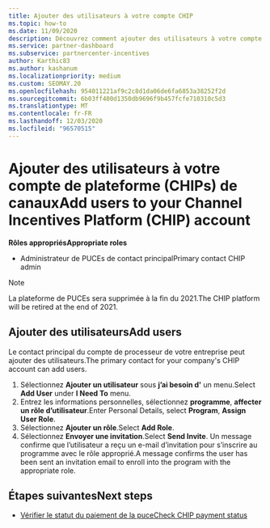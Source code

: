 ```yaml
---
title: Ajouter des utilisateurs à votre compte CHIP
ms.topic: how-to
ms.date: 11/09/2020
description: Découvrez comment ajouter des utilisateurs à votre compte de plaform (CHIPs) Channel incentives. Notez que la plateforme de PUCEs sera supprimée à la fin du 2021.
ms.service: partner-dashboard
ms.subservice: partnercenter-incentives
author: Karthic83
ms.author: kashanum
ms.localizationpriority: medium
ms.custom: SEOMAY.20
ms.openlocfilehash: 954011221af9c2c8d1da06de6fa6853a38252f2d
ms.sourcegitcommit: 6b03ff400d1350db9696f9b457fcfe710310c5d3
ms.translationtype: MT
ms.contentlocale: fr-FR
ms.lasthandoff: 12/03/2020
ms.locfileid: "96570515"
---
```

# <a name="add-users-to-your-channel-incentives-platform-chip-account"></a><span data-ttu-id="907bb-104">Ajouter des utilisateurs à votre compte de plateforme (CHIPs) de canaux</span><span class="sxs-lookup"><span data-stu-id="907bb-104">Add users to your Channel Incentives Platform (CHIP) account</span></span>

<span data-ttu-id="907bb-105">**Rôles appropriés**</span><span class="sxs-lookup"><span data-stu-id="907bb-105">**Appropriate roles**</span></span>

- <span data-ttu-id="907bb-106">Administrateur de PUCEs de contact principal</span><span class="sxs-lookup"><span data-stu-id="907bb-106">Primary contact CHIP admin</span></span>
 
>[!NOTE]
><span data-ttu-id="907bb-107">La plateforme de PUCEs sera supprimée à la fin du 2021.</span><span class="sxs-lookup"><span data-stu-id="907bb-107">The CHIP platform will be retired at the end of 2021.</span></span>

## <a name="add-users"></a><span data-ttu-id="907bb-108">Ajouter des utilisateurs</span><span class="sxs-lookup"><span data-stu-id="907bb-108">Add users</span></span>

<span data-ttu-id="907bb-109">Le contact principal du compte de processeur de votre entreprise peut ajouter des utilisateurs.</span><span class="sxs-lookup"><span data-stu-id="907bb-109">The primary contact for your company's CHIP account can add users.</span></span>

1. <span data-ttu-id="907bb-110">Sélectionnez **Ajouter un utilisateur** sous **j’ai besoin d'** un menu.</span><span class="sxs-lookup"><span data-stu-id="907bb-110">Select **Add User** under **I Need To** menu.</span></span>
2. <span data-ttu-id="907bb-111">Entrez les informations personnelles, sélectionnez **programme**, **affecter un rôle d’utilisateur**.</span><span class="sxs-lookup"><span data-stu-id="907bb-111">Enter Personal Details, select **Program**, **Assign User Role**.</span></span>
3. <span data-ttu-id="907bb-112">Sélectionnez **Ajouter un rôle**.</span><span class="sxs-lookup"><span data-stu-id="907bb-112">Select **Add Role**.</span></span>
4. <span data-ttu-id="907bb-113">Sélectionnez **Envoyer une invitation**.</span><span class="sxs-lookup"><span data-stu-id="907bb-113">Select **Send Invite**.</span></span>
<span data-ttu-id="907bb-114">Un message confirme que l’utilisateur a reçu un e-mail d’invitation pour s’inscrire au programme avec le rôle approprié.</span><span class="sxs-lookup"><span data-stu-id="907bb-114">A message confirms the user has been sent an invitation email to enroll into the program with the appropriate role.</span></span>

## <a name="next-steps"></a><span data-ttu-id="907bb-115">Étapes suivantes</span><span class="sxs-lookup"><span data-stu-id="907bb-115">Next steps</span></span>

- [<span data-ttu-id="907bb-116">Vérifier le statut du paiement de la puce</span><span class="sxs-lookup"><span data-stu-id="907bb-116">Check CHIP payment status</span></span>](chip-payment-status.md)